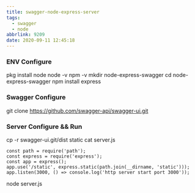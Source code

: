 ```yaml
---
title: swagger-node-express-server
tags:
  - swagger
  - node
abbrlink: 9209
date: 2020-09-11 12:45:18
---
```


### ENV Configure
pkg install node
node -v
npm -v
mkdir node-express-swagger
cd node-express-swagger
npm install express

### Swagger Configure
git clone https://github.com/swagger-api/swagger-ui.git

### Server Configure && Run
cp -r swagger-ui.git/dist static
cat server.js
```
const path = require('path');  
const express = require('express');   
const app = express();  
app.use('/static', express.static(path.join(__dirname, 'static')));  
app.listen(3000, () => console.log('http server start port 3000'));  
```
node server.js



